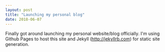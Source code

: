 ```yaml
---
layout: post
title: "Launching my personal blog"
date: 2018-06-07
---
```


Finally got around launching my personal website/blog officially. I'm using Github Pages to host this site and Jekyll (http://jekyllrb.com) for static site generation. 
